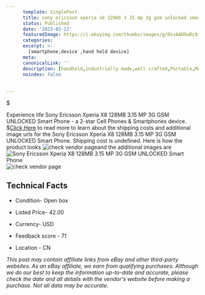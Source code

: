 ```yaml
---
      template: SinglePost
      title: sony ericsson xperia x8 128mb 3 15 mp 3g gsm unlocked smart phone
      status: Published
      date: '2023-02-12'
      featuredImage: https://i.ebayimg.com/thumbs/images/g/OssAAOSwDz9iigcd/s-l225.jpg
      categories: 
      excerpt: >-
        [smartphone,device ,hand held device]
      meta:
      canonicalLink: ''
      description: [handheld,industrially made,well crafted,Portable,Mobile,Compact,Convenient,Lightweight,Maneuverable,Man-portable,Miniature,Carriable,Hand-held,Light,Holdable,Transportable,Mobile device,Pocket-sized,On-the-go,Wireless,Cordless,Compact size,Convenient size, smartphone,device ,hand held device]
      noindex: false
      
        
---
```

$

Experience life Sony Ericsson Xperia X8 128MB 3.15 MP 3G GSM UNLOCKED Smart Phone - a 2-star Cell Phones & Smartphones device.
$[Click Here](https://www.ebay.com/itm/354478131693?hash=item52888b09ed%3Ag%3AOssAAOSwDz9iigcd&mkevt=1&mkcid=1&mkrid=711-53200-19255-0&campid=%253CePNCampaignId%253E&customid=%253CreferenceId%253E&toolid=10049) to read more to learn about the shipping costs and additional image urls for the Sony Ericsson Xperia X8 128MB 3.15 MP 3G GSM UNLOCKED Smart Phone. Shipping cost is undefined. Here is how the product looks ![check vendor page](https://i.ebayimg.com/thumbs/images/g/OssAAOSwDz9iigcd/s-l225.jpg)and the additional images are![Sony Ericsson Xperia X8 128MB 3.15 MP 3G GSM UNLOCKED Smart Phone](https://i.ebayimg.com/images/g/OssAAOSwDz9iigcd/s-l1600.jpg)![check vendor page](https://origin-galleryplus.ebayimg.com/ws/web/354478131693_2_0_1/225x225.jpg,https://origin-galleryplus.ebayimg.com/ws/web/354478131693_3_0_1/225x225.jpg,https://origin-galleryplus.ebayimg.com/ws/web/354478131693_4_0_1/225x225.jpg,https://origin-galleryplus.ebayimg.com/ws/web/354478131693_5_0_1/225x225.jpg,https://origin-galleryplus.ebayimg.com/ws/web/354478131693_6_0_1/225x225.jpg,https://origin-galleryplus.ebayimg.com/ws/web/354478131693_7_0_1/225x225.jpg,https://origin-galleryplus.ebayimg.com/ws/web/354478131693_8_0_1/225x225.jpg,https://origin-galleryplus.ebayimg.com/ws/web/354478131693_9_0_1/225x225.jpg,https://origin-galleryplus.ebayimg.com/ws/web/354478131693_10_0_1/225x225.jpg,https://origin-galleryplus.ebayimg.com/ws/web/354478131693_11_0_1/225x225.jpg,https://origin-galleryplus.ebayimg.com/ws/web/354478131693_12_0_1/225x225.jpg)



 ## Technical Facts 



     
      

 - Condition- Open box 


      

 - Listed Price- 42.00 


      

 - Currency- USD 


      

 - Feedback score - 71 


      

 - Location - CN 


      
      

 *_This post may contain affiliate links from eBay and other third-party websites. As an eBay affiliate, we earn from qualifying purchases. Although we do our best to keep the information up-to-date and accurate, please check the date and all details with the vendor's website before making a purchase. Not all data may be accurate._*







